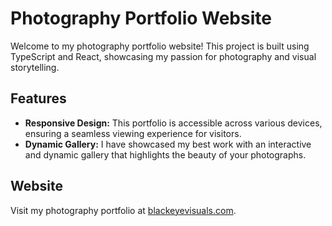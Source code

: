 # Photography Portfolio Website

Welcome to my photography portfolio website! This project is built using TypeScript and React, showcasing my passion for photography and visual storytelling.

## Features

- **Responsive Design:** This portfolio is accessible across various devices, ensuring a seamless viewing experience for visitors.
- **Dynamic Gallery:** I have showcased my best work with an interactive and dynamic gallery that highlights the beauty of your photographs.

## Website

Visit my photography portfolio at [blackeyevisuals.com](https://blackeyevisuals.com/).
